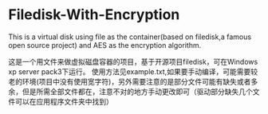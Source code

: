 # Filedisk-With-Encryption
This is a virtual disk using file as the container(based on filedisk,a famous open source project) and AES as the encryption algorithm.

这是一个用文件来做虚拟磁盘容器的项目，基于开源项目filedisk，可在Windows xp server pack3下运行。
使用方法见example.txt,如果要手动编译，可能需要较老的环境(项目中没有使用宽字符)，另外需要注意的是部分文件可能有缺失或者多余，但是所需全部文件都在，注意不对的地方手动更改即可（驱动部分缺失几个文件可以在应用程序文件夹中找到）
